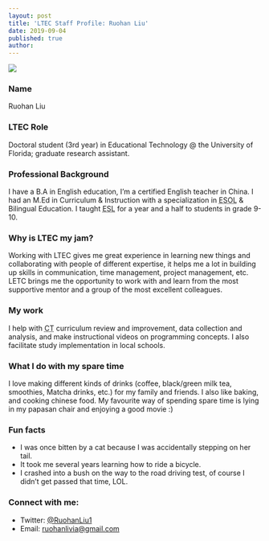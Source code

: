 ```yaml
---
layout: post
title: 'LTEC Staff Profile: Ruohan Liu'
date: 2019-09-04
published: true
author:
---
```


<img src="{{ site.images }}blog/2019-08-28-staff-profile-ruohan-liu-headshot.jpg" class="post-main-image-right">

### Name ###

Ruohan Liu

### LTEC Role ###

Doctoral student (3rd year) in Educational Technology @ the University of Florida; graduate research assistant.

### Professional Background ###

I have a B.A in English education, I’m a certified English teacher in China. I had an M.Ed in Curriculum & Instruction with a specialization in <abbr title="English to Speakers of Other Languages">ESOL</abbr> & Bilingual Education. I taught <abbr title="English as a Second Language">ESL</abbr> for a year and a half to students in grade 9-10.

<!--excerpt-->

### Why is LTEC my jam? ###

Working with LTEC gives me great experience in learning new things and collaborating with people of different expertise, it helps me a lot in building up skills in communication, time management, project management, etc. LETC brings me the opportunity to work with and learn from the most supportive mentor and a group of the most excellent colleagues.

### My work ###

I help with <abbr title="Computational Thinking">CT</abbr> curriculum review and improvement, data collection and analysis, and make instructional videos on programming concepts. I also facilitate study implementation in local schools.

### What I do with my spare time ###

I love making different kinds of drinks (coffee, black/green milk tea, smoothies, Matcha drinks, etc.) for my family and friends. I also like baking, and cooking chinese food. My favourite way of spending spare time is lying in my papasan chair and enjoying a good movie :)

### Fun facts ###

* I was once bitten by a cat because I was accidentally stepping on her tail.
* It took me several years learning how to ride a bicycle.
* I crashed into a bush on the way to the road driving test, of course I didn’t get passed that time, LOL.

### Connect with me: ###

* Twitter: [@RuohanLiu1](https://twitter.com/RuohanLiu1)
* Email: [ruohanlivia@gmail.com](mailto:ruohanlivia@gmail.com)
